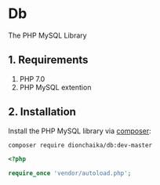 # Db
The PHP MySQL Library

## 1. Requirements

1. PHP 7.0
2. PHP MySQL extention

## 2. Installation

Install the PHP MySQL library via [composer](https://getcomposer.org/):

```bash
composer require dionchaika/db:dev-master
```

```php
<?php

require_once 'vendor/autoload.php';
```
